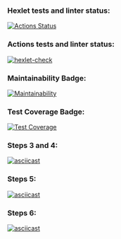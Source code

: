 ### Hexlet tests and linter status:
[![Actions Status](https://github.com/ElKlaus/frontend-project-lvl2/workflows/hexlet-check/badge.svg)](https://github.com/ElKlaus/frontend-project-lvl2/actions)

### Actions tests and linter status:
[![hexlet-check](https://github.com/ElKlaus/frontend-project-lvl2/actions/workflows/hexlet-check.yml/badge.svg)](https://github.com/ElKlaus/frontend-project-lvl2/actions/workflows/hexlet-check.yml)

### Maintainability Badge:
[![Maintainability](https://api.codeclimate.com/v1/badges/1c1152a2bbbb36e1eeb1/maintainability)](https://codeclimate.com/github/ElKlaus/frontend-project-lvl2/maintainability)

### Test Coverage Badge:
[![Test Coverage](https://api.codeclimate.com/v1/badges/1c1152a2bbbb36e1eeb1/test_coverage)](https://codeclimate.com/github/ElKlaus/frontend-project-lvl2/test_coverage)

### Steps 3 and 4:
[![asciicast](https://asciinema.org/a/mjzQ8K8f19AjM0qUGQLEFQ9ZM.svg)](https://asciinema.org/a/mjzQ8K8f19AjM0qUGQLEFQ9ZM)

### Steps 5:
[![asciicast](https://asciinema.org/a/Njp5w7Y5lOHs8j31qj8bcVY9u.svg)](https://asciinema.org/a/Njp5w7Y5lOHs8j31qj8bcVY9u)

### Steps 6:
[![asciicast](https://asciinema.org/a/bqPSh9GpTeyPsWCo07uqjW3gN.svg)](https://asciinema.org/a/bqPSh9GpTeyPsWCo07uqjW3gN)